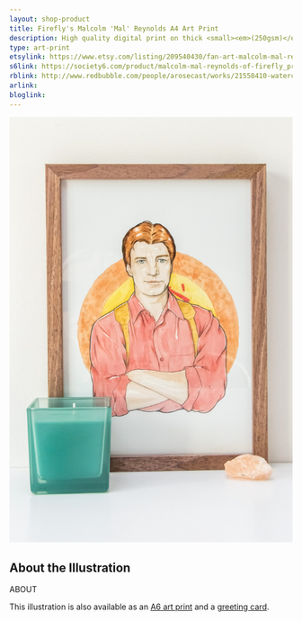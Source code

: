 ```yaml
---
layout: shop-product
title: Firefly's Malcolm 'Mal' Reynolds A4 Art Print
description: High quality digital print on thick <small><em>(250gsm)</em></small> silk card. Blank on back. Sent in a protective cello bag.<br><br>A4 in size <small><em>(21 x 29.7cm or 8.3 x 11.7in)</em></small>
type: art-print
etsylink: https://www.etsy.com/listing/209540430/fan-art-malcolm-mal-reynolds-of-joss
s6link: https://society6.com/product/malcolm-mal-reynolds-of-firefly_print#1=45
rblink: http://www.redbubble.com/people/arosecast/works/21558410-watercolour-fanart-illustration-of-malcolm-mal-reynolds-from-joss-whedons-firefly
arlink: 
bloglink: 
---
```


<div class="carosel">
    <img src="/assets/shop/fanart-mal-firefly-a4-art-print.jpg" alt="A4 art print of Malcolm 'Mal' Reynolds from Joss Whedon's scif-i TV show Firefly, by A Rose Cast" title="A4 art print of Malcolm 'Mal' Reynolds from Joss Whedon's scif-i TV show Firefly, by @arosecast">
</div>

<h2>About the Illustration</h2>
ABOUT

This illustration is also available as an [A6 art print]() and a [greeting card](/shop/fanart-mal-firefly-greeting-card.html).